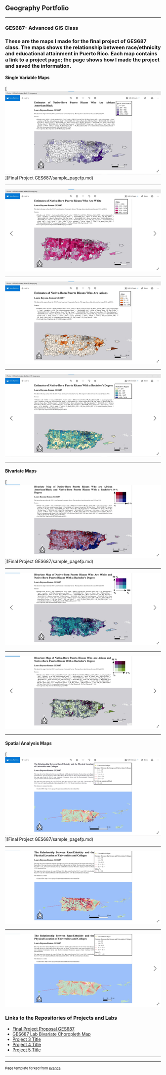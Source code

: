 ## Geography Portfolio

---

### GES687- Advanced GIS Class

### These are the maps I made for the final project of GES687 class. The maps shows the relationship between race/ethnicity and educational attainment in Puerto Rico.  Each map contains a link to a project page; the page shows how I made the project and saved the information. 

#### Single Variable Maps
[<img src="images/Official Estimates Black PR.jpg?raw=true"/>](Final Project GES687/sample_pagefp.md)

---

<img src="images/Official Estimates White PR.jpg?raw=true"/>

---

<img src="images/Official Estimates Asian PR.jpg?raw=true"/>

---

<img src="images/Official Estimates Bachelors PR.jpg?raw=true"/>

---

#### Bivariate Maps

[<img src="images/Bivariate Map Black PR.jpg?raw=true"/>](Final Project GES687/sample_pagefp.md)

---

<img src="images/Bivariate Map White PR.jpg?raw=true"/>

---

<img src="images/Bivariate Map Asian PR.jpg?raw=true"/>

---

#### Spatial Analysis Maps
[<img src="images/Official Black PR Analysis.jpg?raw=true"/>](Final Project GES687/sample_pagefp.md)

---

<img src="images/Official White PR Analysis.jpg?raw=true"/>

---

<img src="images/Official Asian PR Analysis.jpg?raw=true"/>
 
### Links to the Repositories of Projects and Labs

- [Final Project Proposal GES687](http://github.com/LABR2021/LABR2021.github.io/tree/master/Project%201_687.md/) 
- [GES687 Lab Bivariate Choropleth Map](http://github.com/LABR2021/LABR2021.github.io/tree/master/GES_Lab6)
- [Project 3 Title](http://example.com/)
- [Project 4 Title](http://example.com/)
- [Project 5 Title](http://example.com/)

---




---
<p style="font-size:11px">Page template forked from <a href="https://github.com/evanca/quick-portfolio">evanca</a></p>
<!-- Remove above link if you don't want to attibute -->
